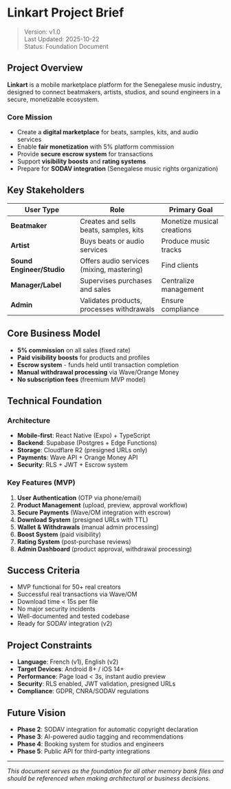 # Linkart Project Brief

> Version: v1.0  
> Last Updated: 2025-10-22  
> Status: Foundation Document

## Project Overview

**Linkart** is a mobile marketplace platform for the Senegalese music industry, designed to connect
beatmakers, artists, studios, and sound engineers in a secure, monetizable ecosystem.

### Core Mission

- Create a **digital marketplace** for beats, samples, kits, and audio services
- Enable **fair monetization** with 5% platform commission
- Provide **secure escrow system** for transactions
- Support **visibility boosts** and **rating systems**
- Prepare for **SODAV integration** (Senegalese music rights organization)

## Key Stakeholders

| User Type                 | Role                                      | Primary Goal               |
| ------------------------- | ----------------------------------------- | -------------------------- |
| **Beatmaker**             | Creates and sells beats, samples, kits    | Monetize musical creations |
| **Artist**                | Buys beats or audio services              | Produce music tracks       |
| **Sound Engineer/Studio** | Offers audio services (mixing, mastering) | Find clients               |
| **Manager/Label**         | Supervises purchases and sales            | Centralize management      |
| **Admin**                 | Validates products, processes withdrawals | Ensure compliance          |

## Core Business Model

- **5% commission** on all sales (fixed rate)
- **Paid visibility boosts** for products and profiles
- **Escrow system** - funds held until transaction completion
- **Manual withdrawal processing** via Wave/Orange Money
- **No subscription fees** (freemium MVP model)

## Technical Foundation

### Architecture

- **Mobile-first**: React Native (Expo) + TypeScript
- **Backend**: Supabase (Postgres + Edge Functions)
- **Storage**: Cloudflare R2 (presigned URLs only)
- **Payments**: Wave API + Orange Money API
- **Security**: RLS + JWT + Escrow system

### Key Features (MVP)

1. **User Authentication** (OTP via phone/email)
2. **Product Management** (upload, preview, approval workflow)
3. **Secure Payments** (Wave/OM integration with escrow)
4. **Download System** (presigned URLs with TTL)
5. **Wallet & Withdrawals** (manual admin processing)
6. **Boost System** (paid visibility)
7. **Rating System** (post-purchase reviews)
8. **Admin Dashboard** (product approval, withdrawal processing)

## Success Criteria

- MVP functional for 50+ real creators
- Successful real transactions via Wave/OM
- Download time < 15s per file
- No major security incidents
- Well-documented and tested codebase
- Ready for SODAV integration (v2)

## Project Constraints

- **Language**: French (v1), English (v2)
- **Target Devices**: Android 8+ / iOS 14+
- **Performance**: Page load < 3s, instant audio preview
- **Security**: RLS enabled, JWT validation, presigned URLs
- **Compliance**: GDPR, CNRA/SODAV regulations

## Future Vision

- **Phase 2**: SODAV integration for automatic copyright declaration
- **Phase 3**: AI-powered audio tagging and recommendations
- **Phase 4**: Booking system for studios and engineers
- **Phase 5**: Public API for third-party integrations

---

_This document serves as the foundation for all other memory bank files and should be referenced
when making architectural or business decisions._
